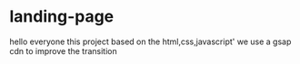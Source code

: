 # landing-page
hello everyone this project based on the html,css,javascript'
we use a gsap cdn to improve the transition

